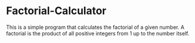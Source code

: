 # Factorial-Calculator

This is a simple program that calculates the factorial of a given number. A factorial is the product of all positive integers from 1 up to the number itself.
